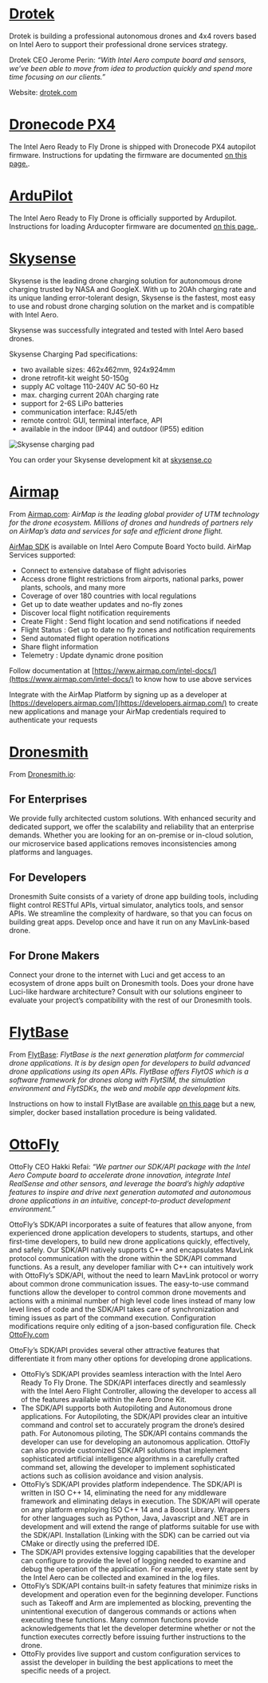 # [Drotek](#drotek)
Drotek is building a professional autonomous drones and 4x4 rovers based on Intel Aero to support their professional drone services strategy.

Drotek CEO Jerome Perin: *“With Intel Aero compute board and sensors, we’ve been able to move from idea to production quickly and spend more time focusing on our clients.”*

Website: [drotek.com](http://drotek.com/en)

# [Dronecode PX4](#px4)

The Intel Aero Ready to Fly Drone is shipped with Dronecode PX4 autopilot firmware.  Instructions for updating the firmware are documented [on this page.](https://dev.px4.io/en/flight_controller/intel_aero.html).

# [ArduPilot](#ardupilot)

The Intel Aero Ready to Fly Drone is officially supported by Ardupilot. Instructions for loading Arducopter firmware are documented [on this page.](http://ardupilot.org/copter/docs/common-intel-aero-rtf.html).

# [Skysense](#skysense)

Skysense is the leading drone charging solution for autonomous drone charging trusted by NASA and GoogleX. With up to 20Ah charging rate and its unique landing error-tolerant design, Skysense is the fastest, most easy to use and robust drone charging solution on the market and is compatible with Intel Aero.

Skysense was successfully integrated and tested with Intel Aero based drones.

Skysense Charging Pad specifications:
* two available sizes: 462x462mm, 924x924mm
* drone retrofit-kit weight 50-150g
* supply AC voltage 110-240V AC 50-60 Hz
* max. charging current 20Ah charging rate
* support for 2-6S LiPo batteries
* communication interface: RJ45/eth
* remote control: GUI, terminal interface, API
* available in the indoor (IP44) and outdoor (IP55) edition

![Skysense charging pad](/guermonprez/intel-aero-documents/raw/master/doc_photos/ecosystem-skysense.jpg)


You can order your Skysense development kit at [skysense.co](http://www.skysense.co/contact-us)


# [Airmap](#airmap)

From [Airmap.com](https://www.airmap.com/): *AirMap is the leading global provider of UTM technology for the drone ecosystem. Millions of drones and hundreds of partners rely on AirMap’s data and services for safe and efficient drone flight.*

[AirMap SDK](https://www.airmap.com/intel/) is available on Intel Aero Compute Board Yocto build. AirMap Services supported:
* Connect to extensive database of flight advisories
* Access drone flight restrictions from airports, national parks, power plants, schools, and many more
* Coverage of over 180 countries with local regulations
* Get up to date weather updates and no-fly zones
* Discover local flight notification requirements
* Create Flight : Send flight location and send notifications if needed
* Flight Status : Get up to date no fly zones and notification requirements
* Send automated flight operation notifications
* Share flight information
* Telemetry : Update dynamic drone position

Follow documentation at [https://www.airmap.com/intel-docs/](https://www.airmap.com/intel-docs/) to know how to use above services

Integrate with the AirMap Platform by signing up as a developer at [https://developers.airmap.com/](https://developers.airmap.com/) to create new applications and manage your AirMap credentials required to authenticate your requests

# [Dronesmith](#dronesmith)
From [Dronesmith.io](http://dronesmith.io/):

## For Enterprises
We provide fully architected custom solutions. With enhanced security and dedicated support, we offer the scalability and reliability that an enterprise demands.
Whether you are looking for an on-premise or in-cloud solution, our microservice based applications removes inconsistencies among platforms and languages.

## For Developers
Dronesmith Suite consists of a variety of drone app building tools, including flight control RESTful APIs, virtual simulator, analytics tools, and sensor APIs.
We streamline the complexity of hardware, so that you can focus on building great apps. Develop once and have it run on any MavLink-based drone.

## For Drone Makers
Connect your drone to the internet with Luci and get access to an ecosystem of drone apps built on Dronesmith tools.
Does your drone have Luci-like hardware architecture? Consult with our solutions engineer to evaluate your project’s compatibility with the rest of our Dronesmith tools.


# [FlytBase](#flytbase)
From [FlytBase](https://flytbase.com/): *FlytBase is the next generation platform for commercial drone applications. It is by design open for developers to build advanced drone applications using its open APIs. FlytBase offers FlytOS which is a software framework for drones along with FlytSIM, the simulation environment and FlytSDKs, the web and mobile app development kits.*

Instructions on how to install FlytBase are available [on this page](http://docs.flytbase.com/docs/FlytOS/GettingStarted/AeroGuide.html) but a new, simpler, docker based installation procedure is being validated.

# [OttoFly](#ottofly)

OttoFly CEO Hakki Refai: *“We partner our SDK/API package with the Intel Aero Compute board to accelerate drone innovation, integrate Intel RealSense and other sensors, and leverage the board’s highly adaptive features to inspire and drive next generation automated and autonomous drone applications in an intuitive, concept-to-product development environment.”*

OttoFly’s SDK/API incorporates a suite of features that allow anyone, from experienced drone application developers to students, startups, and other first-time developers, to build new drone applications quickly, effectively, and safely.  Our SDK/API natively supports C++ and encapsulates MavLink protocol communication with the drone within the SDK/API command functions. As a result, any developer familiar with C++ can intuitively work with OttoFly’s SDK/API, without the need to learn MavLink protocol or worry about common drone communication issues.  The easy-to-use command functions allow the developer to control common drone movements and actions with a minimal number of high level code lines instead of many low level lines of code and the SDK/API takes care of synchronization and timing issues as part of the command execution. Configuration modifications require only editing of a json-based configuration file. Check [OttoFly.com](http://ottofly.com/)

OttoFly’s SDK/API provides several other attractive features that differentiate it from many other options for developing drone applications. 
* OttoFly’s SDK/API provides seamless interaction with the Intel Aero Ready To Fly Drone.  The SDK/API interfaces directly and seamlessly with the Intel Aero Flight Controller, allowing the developer to access all of the features available within the Aero Drone Kit.
* The SDK/API supports both Autopiloting and Autonomous drone applications. For Autopiloting, the SDK/API provides clear an intuitive command and control set to accurately program the drone’s desired path. For Autonomous piloting, The SDK/API contains commands the developer can use for developing an autonomous application. OttoFly can also provide customized SDK/API solutions that implement sophisticated artificial intelligence algorithms in a carefully crafted command set, allowing the developer to implement sophisticated actions such as collision avoidance and vision analysis.
* OttoFly’s SDK/API provides platform independence.  The SDK/API is written in ISO C++ 14, eliminating the need for any middleware framework and eliminating delays in execution.  The SDK/API will operate on any platform employing ISO C++ 14 and a Boost Library. Wrappers for other languages such as Python, Java, Javascript and .NET are in development and will extend the range of platforms suitable for use with the SDK/API. Installation (Linking with the SDK) can be carried out via CMake or directly using the preferred IDE.
* The SDK/API provides extensive logging capabilities that the developer can configure to provide the level of logging needed to examine and debug the operation of the application. For example, every state sent by the Intel Aero can be collected and examined in the log files.
* OttoFly’s SDK/API contains built-in safety features that minimize risks in development and operation even for the beginning developer. Functions such as Takeoff and Arm are implemented as blocking, preventing the unintentional execution of dangerous commands or actions when executing these functions. Many common functions provide acknowledgements that let the developer determine whether or not the function executes correctly before issuing further instructions to the drone.
* OttoFly provides live support and custom configuration services to assist the developer in building the best applications to meet the specific needs of a project.
